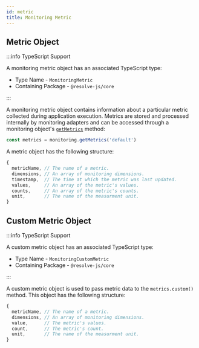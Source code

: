 ```yaml
---
id: metric
title: Monitoring Metric
---
```


## Metric Object

:::info TypeScript Support

A monitoring metric object has an associated TypeScript type:

- Type Name - `MonitoringMetric`
- Containing Package - `@resolve-js/core`

:::

A monitoring metric object contains information about a particular metric collected during application execution. Metrics are stored and processed internally by monitoring adapters and can be accessed through a monitoring object's [`getMetrics`](monitoring.md#getmetrics) method:

```js
const metrics = monitoring.getMetrics('default')
```

A metric object has the following structure:

```js
{
  metricName, // The name of a metric.
  dimensions, // An array of monitoring dimensions.
  timestamp,  // The time at which the metric was last updated.
  values,     // An array of the metric's values.
  counts,     // An array of the metric's counts.
  unit,       // The name of the measurment unit.
}
```

## Custom Metric Object

:::info TypeScript Support

A custom metric object has an associated TypeScript type:

- Type Name - `MonitoringCustomMetric`
- Containing Package - `@resolve-js/core`

:::

A custom metric object is used to pass metric data to the `metrics.custom()` method. This object has the following structure:

```js
{
  metricName, // The name of a metric.
  dimensions, // An array of monitoring dimensions.
  value,      // The metric's values.
  count,      // The metric's count.
  unit,       // The name of the measurment unit.
}
```
